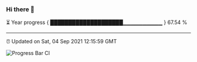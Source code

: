 ### Hi there 👋

⏳ Year progress { ████████████████████▁▁▁▁▁▁▁▁▁▁ } 67.54 %

---

⏰ Updated on Sat, 04 Sep 2021 12:15:59 GMT

![Progress Bar CI](https://github.com/liununu/liununu/workflows/Progress%20Bar%20CI/badge.svg)
